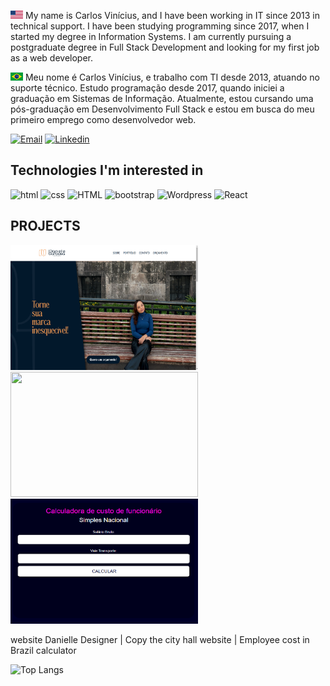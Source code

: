 <img width="20" height="13" src="https://raw.githubusercontent.com/carlosviniciusjs/carlosviniciusjs/refs/heads/img/us.png"/> My name is Carlos Vinícius, and I have been working in IT since 2013 in technical support. I have been studying programming since 2017, when I started my degree in Information Systems. I am currently pursuing a postgraduate degree in Full Stack Development and looking for my first job as a web developer.
<p><p><p>
<img width="20" height="13" src="https://raw.githubusercontent.com/carlosviniciusjs/carlosviniciusjs/refs/heads/img/BR.png"/> Meu nome é Carlos Vinícius, e trabalho com TI desde 2013, atuando no suporte técnico. Estudo programação desde 2017, quando iniciei a graduação em Sistemas de Informação. Atualmente, estou cursando uma pós-graduação em Desenvolvimento Full Stack e estou em busca do meu primeiro emprego como desenvolvedor web.
</p></p></p>

[![Email](https://img.shields.io/badge/Gmail-D14836?style=for-the-badge&logo=gmail&logoColor=white)](mailto:carlos.vinicius2012@gmail.com)
[![Linkedin](https://img.shields.io/badge/LinkedIn-0077B5?style=for-the-badge&logo=linkedin&logoColor=white)](linkedin.com/in/carlosviniciusjs)

## Technologies I'm interested in
<div style="display: inline-block">
    <img src="https://img.shields.io/badge/HTML5-E34F26?style=for-the-badge&logo=html5&logoColor=white" alt="html"/>
      <img src="https://img.shields.io/badge/CSS-239120?&style=for-the-badge&logo=css3&logoColor=white" alt="css"/>
      <img src="https://img.shields.io/badge/JavaScript-F7DF1E?style=for-the-badge&logo=javascript&logoColor=black" alt="HTML"/>
        <img src="https://img.shields.io/badge/Bootstrap-563D7C?style=for-the-badge&logo=bootstrap&logoColor=white" alt="bootstrap"/>
    <img src="https://img.shields.io/badge/Wordpress-21759B?style=for-the-badge&logo=wordpress&logoColor=whit" alt="Wordpress"/>
     <img src="https://img.shields.io/badge/React-20232A?style=for-the-badge&logo=react&logoColor=61DAFB" alt="React"/>
</div></br>  
</div>


## PROJECTS
<a href="https://carlosviniciusjs.github.io/DanielleDesigner/" target="_blank"><img width="300" height="200" src="https://github.com/carlosviniciusjs/carlosviniciusjs/blob/img/Danielle%20Designer.png?raw=true"/></a>
<a href="https://carlosviniciusjs.github.io/siteprefeitura/" target="_blank"><img width="300" height="200" src="https://github.com/carlosviniciusjs/carlosviniciusjs/blob/img/Prefeitura%20de%20goian%C3%A9sia.png?raw=true"/></a>
<a href="https://gorgeous-snickerdoodle-108d01.netlify.app/" target="_blank"><img width="300" height="200" src="https://raw.githubusercontent.com/carlosviniciusjs/custofuncionario/refs/heads/img/custo%20funcionario.png"/></a>
<p>website Danielle Designer | Copy the city hall website | Employee cost in Brazil calculator </p>



![Top Langs](https://github-readme-stats.vercel.app/api/top-langs/?username=carlosviniciusjs&size_weight=0.5&count_weight=0.5)

